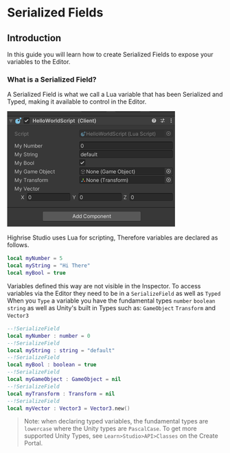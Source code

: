 # **Serialized Fields**

## **Introduction**
In this guide you will learn how to create Serialized Fields to expose your variables to the Editor.

### **What is a Serialized Field?**
A Serialized Field is what we call a Lua variable that has been Serialized and Typed, making it available to control in the Editor.

![Properties](/assets/learn/guides/studio/properties.png)

Highrise Studio uses Lua for scripting,
Therefore variables are declared as follows.
``` lua
local myNumber = 5
local myString = "Hi There"
local myBool = true
```

Variables defined this way are not visible in the Inspector.
To access variables via the Editor they need to be in a `SerializeField` as well as `Typed`
When you `Type` a variable you have the fundamental types `number` `boolean` `string` as well as Unity's built in Types such as: `GameObject` `Transform` and `Vector3`
``` lua
--!SerializeField
local myNumber : number = 0
--!SerializeField
local myString : string = "default"
--!SerializeField
local myBool : boolean = true
--!SerializeField
local myGameObject : GameObject = nil
--!SerializeField
local myTransform : Transform = nil
--!SerializeField
local myVector : Vector3 = Vector3.new()
```
>Note: when declaring typed variables, the fundamental types are `lowercase` where the Unity types are `PascalCase`.
>To get more supported Unity Types, see `Learn>Studio>API>Classes` on the Create Portal.